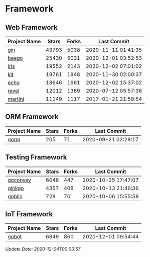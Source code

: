# Framework

## Web Framework
| Project Name | Stars | Forks | Last Commit |
| ------------ | ----- | ----- | ----------- |
| [gin](https://github.com/gin-gonic/gin) | 43793 | 5038 | 2020-11-11 01:41:35 |
| [beego](https://github.com/astaxie/beego) | 25430 | 5031 | 2020-12-01 03:52:53 |
| [iris](https://github.com/kataras/iris) | 19552 | 2143 | 2020-12-02 07:01:02 |
| [kit](https://github.com/go-kit/kit) | 18761 | 1948 | 2020-11-30 02:00:37 |
| [echo](https://github.com/labstack/echo) | 18646 | 1661 | 2020-12-02 15:37:02 |
| [revel](https://github.com/revel/revel) | 12012 | 1389 | 2020-07-12 05:57:36 |
| [martini](https://github.com/go-martini/martini) | 11149 | 1117 | 2017-01-21 21:58:54 |

## ORM Framework
| Project Name | Stars | Forks | Last Commit |
| ------------ | ----- | ----- | ----------- |
| [gorm](https://github.com/jinzhu/gorm) | 205 | 71 | 2020-09-21 02:28:17 |

## Testing Framework
| Project Name | Stars | Forks | Last Commit |
| ------------ | ----- | ----- | ----------- |
| [goconvey](https://github.com/smartystreets/goconvey) | 6046 | 447 | 2020-10-25 17:47:07 |
| [ginkgo](https://github.com/onsi/ginkgo) | 4357 | 408 | 2020-10-13 21:46:36 |
| [goblin](https://github.com/franela/goblin) | 728 | 70 | 2020-10-06 15:55:58 |

## IoT Framework
| Project Name | Stars | Forks | Last Commit |
| ------------ | ----- | ----- | ----------- |
| [gobot](https://github.com/hybridgroup/gobot) | 6849 | 860 | 2020-12-01 09:54:44 |

*Update Date: 2020-12-04T00:00:57*